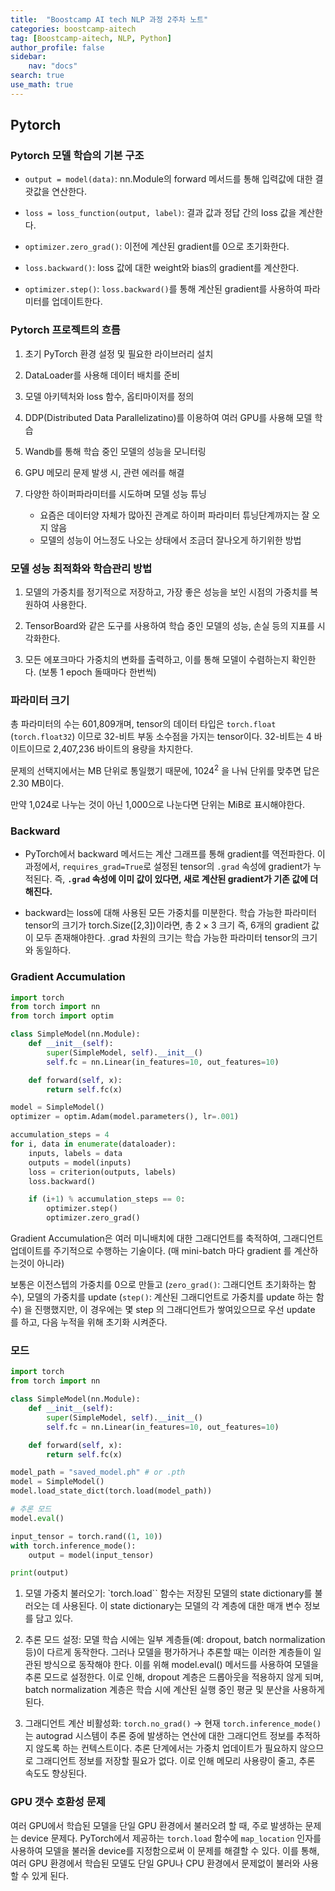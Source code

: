 ```yaml
---
title:  "Boostcamp AI tech NLP 과정 2주차 노트"
categories: boostcamp-aitech
tag: [Boostcamp-aitech, NLP, Python]
author_profile: false
sidebar:
    nav: "docs"
search: true
use_math: true
---
```


## Pytorch

### Pytorch 모델 학습의 기본 구조

- `output = model(data)`: nn.Module의 forward 메서드를 통해 입력값에 대한 결괏값을 연산한다.

- `loss = loss_function(output, label)`: 결과 값과 정답 간의 loss 값을 계산한다.

- `optimizer.zero_grad()`: 이전에 계산된 gradient를 0으로 초기화한다.

- `loss.backward()`: loss 값에 대한 weight와 bias의 gradient를 계산한다.

- `optimizer.step()`: `loss.backward()`를 통해 계산된 gradient를 사용하여 파라미터를 업데이트한다.



### Pytorch 프로젝트의 흐름

1. 초기 PyTorch 환경 설정 및 필요한 라이브러리 설치

2. DataLoader를 사용해 데이터 배치를 준비

3. 모델 아키텍처와 loss 함수, 옵티마이저를 정의

4. DDP(Distributed Data Parallelizatino)를 이용하여 여러 GPU를 사용해 모델 학습

5. Wandb를 통해 학습 중인 모델의 성능을 모니터링

6. GPU 메모리 문제 발생 시, 관련 에러를 해결

7. 다양한 하이퍼파라미터를 시도하며 모델 성능 튜닝
   - 요즘은 데이터양 자체가 많아진 관계로 하이퍼 파라미터 튜닝단계까지는 잘 오지 않음
   - 모델의 성능이 어느정도 나오는 상태에서 조금더 잘나오게 하기위한 방법




### 모델 성능 최적화와 학습관리 방법

1. 모델의 가중치를 정기적으로 저장하고, 가장 좋은 성능을 보인 시점의 가중치를 복원하여 사용한다.

2. TensorBoard와 같은 도구를 사용하여 학습 중인 모델의 성능, 손실 등의 지표를 시각화한다.

3. 모든 에포크마다 가중치의 변화를 출력하고, 이를 통해 모델이 수렴하는지 확인한다. (보통 1 epoch 돌때마다 한번씩)



### 파라미터 크기

총 파라미터의 수는 601,809개며, tensor의 데이터 타입은 `torch.float` (`torch.float32`) 이므로 32-비트 부동 소수점을 가지는 tensor이다. 32-비트는 4 바이트이므로 2,407,236 바이트의 용량을 차지한다.

문제의 선택지에서는 MB 단위로 통일했기 때문에, $1024^2$ 을 나눠 단위를 맞추면 답은 2.30 MB이다.

만약 1,024로 나누는 것이 아닌 1,000으로 나눈다면 단위는 MiB로 표시해야한다.

### Backward

- PyTorch에서 backward 메서드는 계산 그래프를 통해 gradient를 역전파한다. 이 과정에서, `requires_grad=True`로 설정된 tensor의 `.grad` 속성에 gradient가 누적된다. 즉, **`.grad` 속성에 이미 값이 있다면, 새로 계산된 gradient가 기존 값에 더해진다.**

- backward는 loss에 대해 사용된 모든 가중치를 미분한다. 학습 가능한 파라미터 tensor의 크기가 torch.Size([2,3])이라면, 총 $2 \times 3$ 크기 즉, 6개의 gradient 값이 모두 존재해야한다. .grad 차원의 크기는 학습 가능한 파라미터 tensor의 크기와 동일하다.



### Gradient Accumulation

```python
import torch
from torch import nn
from torch import optim

class SimpleModel(nn.Module):
    def __init__(self):
        super(SimpleModel, self).__init__()
        self.fc = nn.Linear(in_features=10, out_features=10)

    def forward(self, x):
        return self.fc(x)

model = SimpleModel()
optimizer = optim.Adam(model.parameters(), lr=.001)

accumulation_steps = 4
for i, data in enumerate(dataloader):
    inputs, labels = data
    outputs = model(inputs)
    loss = criterion(outputs, labels)
    loss.backward()

    if (i+1) % accumulation_steps == 0:
        optimizer.step()
        optimizer.zero_grad()
```

Gradient Accumulation은 여러 미니배치에 대한 그래디언트를 축적하여, 그래디언트 업데이트를 주기적으로 수행하는 기술이다. (매 mini-batch 마다 gradient 를 계산하는것이 아니라)

보통은 이전스텝의 가중치를 0으로 만들고 (`zero_grad()`: 그래디언트 초기화하는 함수), 모델의 가중치를 update (`step()`: 계산된 그래디언트로 가중치를 update 하는 함수) 을 진행했지만, 이 경우에는 몇 step 의 그래디언트가 쌓여있으므로 우선 update 를 하고, 다음 누적을 위해 초기화 시켜준다.



### 모드

```python
import torch
from torch import nn

class SimpleModel(nn.Module):
    def __init__(self):
        super(SimpleModel, self).__init__()
        self.fc = nn.Linear(in_features=10, out_features=10)

    def forward(self, x):
        return self.fc(x)

model_path = "saved_model.ph" # or .pth
model = SimpleModel()
model.load_state_dict(torch.load(model_path))

# 추론 모드
model.eval()

input_tensor = torch.rand((1, 10))
with torch.inference_mode():
    output = model(input_tensor)

print(output)
```

1. 모델 가중치 불러오기: `torch.load`` 함수는 저장된 모델의 state dictionary를 불러오는 데 사용된다. 이 state dictionary는 모델의 각 계층에 대한 매개 변수 정보를 담고 있다.

2. 추론 모드 설정: 모델 학습 시에는 일부 계층들(예: dropout, batch normalization 등)이 다르게 동작한다. 그러나 모델을 평가하거나 추론할 때는 이러한 계층들이 일관된 방식으로 동작해야 한다. 이를 위해 model.eval() 메서드를 사용하여 모델을 추론 모드로 설정한다. 이로 인해, dropout 계층은 드롭아웃을 적용하지 않게 되며, batch normalization 계층은 학습 시에 계산된 실행 중인 평균 및 분산을 사용하게 된다.

3. 그래디언트 계산 비활성화: `torch.no_grad()` $\rightarrow$ 현재 `torch.inference_mode()` 는 autograd 시스템이 추론 중에 발생하는 연산에 대한 그래디언트 정보를 추적하지 않도록 하는 컨텍스트이다. 추론 단계에서는 가중치 업데이트가 필요하지 않으므로 그래디언트 정보를 저장할 필요가 없다. 이로 인해 메모리 사용량이 줄고, 추론 속도도 향상된다.



### GPU 갯수 호환성 문제

여러 GPU에서 학습된 모델을 단일 GPU 환경에서 불러오려 할 때, 주로 발생하는 문제는 device 문제다. PyTorch에서 제공하는 `torch.load` 함수에 `map_location` 인자를 사용하여 모델을 불러올 device를 지정함으로써 이 문제를 해결할 수 있다. 이를 통해, 여러 GPU 환경에서 학습된 모델도 단일 GPU나 CPU 환경에서 문제없이 불러와 사용할 수 있게 된다.